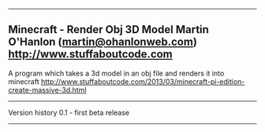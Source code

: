 -------------------------------------------------------------------------------
Minecraft - Render Obj 3D Model
Martin O'Hanlon (martin@ohanlonweb.com)
http://www.stuffaboutcode.com
-------------------------------------------------------------------------------

A program which takes a 3d model in an obj file and renders it into minecraft
http://www.stuffaboutcode.com/2013/03/minecraft-pi-edition-create-massive-3d.html

------------------------------------------------------------------------------

Version history
0.1 - first beta release

-------------------------------------------------------------------------------
